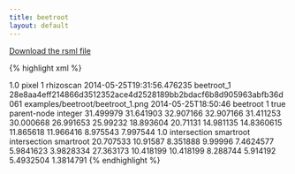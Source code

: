 ```yaml
---
title: beetroot
layout: default
---
```


[Download the rsml file](/images/examples/beetroot_1.rsml)

{% highlight xml %}
<?xml version="1.0" encoding="UTF-8"?>
<rsml xmlns:po="http://www.plantontology.org/xml-dtd/po.dtd">
  <metadata>
    <version>1.0</version>
    <unit>pixel</unit>
    <resolution>1</resolution>
    <software>rhizoscan</software>
    <user/>
    <last-modified>2014-05-25T19:31:56.476235</last-modified>
    <file-key>beetroot_1</file-key>
    <image>
      <sha256>28e8aa4eff214866d3512352ace4d2528189bb2bdacf6b8d905963abfb36d061</sha256>
      <name>examples/beetroot/beetroot_1.png</name>
      <captured>2014-05-25T18:50:46</captured>
    </image>
    <time-sequence>
      <label>beetroot</label>
      <index>1</index>
      <unified>true</unified>
    </time-sequence>
    <property-definitions>
      <property-definition>
        <label>parent-node</label>
        <type>integer</type>
      </property-definition>
    </property-definitions>
  </metadata>
  <scene>
    <plant id="1" label="P">
      <root id="2" label="A" po:accession="PO:0020127">
        <geometry>
          <polyline>
            <point x="467.0" y="81.5" z="0"/>
            <point x="473.0" y="105.0" z="0"/>
            <point x="482.081495458" y="148.380457038" z="0"/>
            <point x="487.0" y="191.0" z="0"/>
            <point x="493.242224536" y="217.289726334" z="0"/>
            <point x="493.69696427" y="241.74379396" z="0"/>
            <point x="494.305390768" y="292.154635039" z="0"/>
            <point x="488.751590712" y="393.300140617" z="0"/>
            <point x="475.20042319" y="494.085696483" z="0"/>
            <point x="456.0" y="596.0" z="0"/>
            <point x="434.950380967" y="668.965045665" z="0"/>
            <point x="418.585152727" y="741.451671803" z="0"/>
            <point x="406.026416722" y="815.24716102" z="0"/>
            <point x="399.422636579" y="888.523875448" z="0"/>
            <point x="399.382928716" y="960.761790901" z="0"/>
            <point x="404.851038808" y="1033.79172366" z="0"/>
            <point x="424.0" y="1180.0" z="0"/>
          </polyline>
        </geometry>
        <functions>
          <function name='diameter' domain='polyline'>
            <sample>31.499979</sample>
            <sample>31.641903</sample>
            <sample>32.907166</sample>
            <sample>32.907166</sample>
            <sample>31.411253</sample>
            <sample>30.000668</sample>
            <sample>26.991653</sample>
            <sample>25.99232</sample>
            <sample>18.893604</sample>
            <sample>20.71131</sample>
            <sample>14.981135</sample>
            <sample>14.8360615</sample>
            <sample>11.865618</sample>
            <sample>11.966416</sample>
            <sample>8.975543</sample>
            <sample>7.997544</sample>
            <sample>1.0</sample>
          </function>
        </functions>
        <annotations>
          <annotation name='Free Text'>
            <point x='499.67032' y='195.35385'/>
            <value>intersection</value>
            <software>smartroot</software>
          </annotation>
          <annotation name='Free Text'>
            <point x='463.96494' y='598.08075'/>
            <value>intersection</value>
            <software>smartroot</software>
          </annotation>
        </annotations>        
        <root id="14" label="A" po:accession="PO:0020121">
          <properties>
            <parent-node value="3"/>
          </properties>
          <geometry>
            <polyline>
              <point x="487.0" y="191.0" z="0"/>
              <point x="382.656224736" y="232.12319401" z="0"/>
              <point x="279.554469714" y="289.088656462" z="0"/>
              <point x="227.522859829" y="327.639628993" z="0"/>
              <point x="178.601717009" y="375.44093221" z="0"/>
              <point x="138.045672564" y="426.885263579" z="0"/>
              <point x="106.0" y="478.0" z="0"/>
            </polyline>
          </geometry>
          <functions>
            <function name='diameter' domain='polyline'>
              <sample>20.707533</sample>
              <sample>10.91587</sample>
              <sample>8.351888</sample>
              <sample>9.99996</sample>
              <sample>7.4624577</sample>
              <sample>5.9841623</sample>
              <sample>3.9828334</sample>
            </function>
          </functions>          
        </root>
        <root id="27" label="A" po:accession="PO:0020121">
          <properties>
            <parent-node value="9"/>
          </properties>
          <geometry>
            <polyline>
              <point x="456.0" y="596.0" z="0"/>
              <point x="486.09680018" y="612.16992136" z="0"/>
              <point x="515.519067804" y="632.715421468" z="0"/>
              <point x="571.728994944" y="686.217740442" z="0"/>
              <point x="613.521661954" y="744.727081792" z="0"/>
              <point x="629.028298111" y="773.995652423" z="0"/>
              <point x="641.0" y="802.0" z="0"/>
            </polyline>
          </geometry>
          <functions>
            <function name='diameter' domain='polyline'>
              <sample>27.363173</sample>
              <sample>10.418199</sample>
              <sample>10.418199</sample>
              <sample>8.288744</sample>
              <sample>5.914192</sample>
              <sample>5.4932504</sample>
              <sample>1.3814791</sample>
            </function>
          </functions>          
        </root>
      </root>
    </plant>
  </scene>
</rsml>
{% endhighlight %}    

